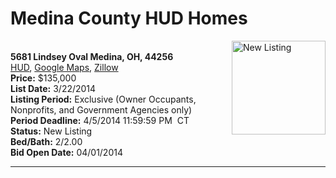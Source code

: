 # Medina County HUD Homes

[<img alt="New Listing" src="https://www.hudhomestore.com/pages/ImageShow.aspx?Case=412-503024" align="right" style="height:150px;">](http://www.hudhomestore.com/Listing/PropertyDetails.aspx?caseNumber=412-503024)  
**5681 Lindsey Oval Medina, OH, 44256**  
[HUD](http://www.hudhomestore.com/Listing/PropertyDetails.aspx?caseNumber=412-503024), [Google Maps](http://maps.google.com/maps?q=5681+Lindsey+Oval+Medina%2C+OH%2C+44256), [Zillow](http://www.zillow.com/homes/5681+Lindsey+Oval+Medina%2C+OH%2C+44256/)  
**Price:** $135,000  
**List Date:** 3/22/2014  
**Listing Period:** Exclusive (Owner Occupants, Nonprofits, and Government Agencies only)  
**Period Deadline:** 4/5/2014 11:59:59 PM  CT  
**Status:** New Listing  
**Bed/Bath:** 2/2.00  
**Bid Open Date:** 04/01/2014

***

